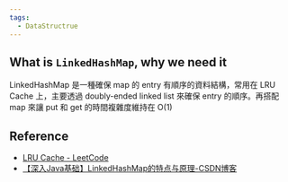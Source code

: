 ```yaml
---
tags:
  - DataStructrue
---
```


## What is `LinkedHashMap`, why we need it

LinkedHashMap 是一種確保 map 的 entry 有順序的資料結構，常用在 LRU Cache 上，主要透過 doubly-ended linked list 來確保 entry 的順序。再搭配 map 來讓 put 和 get 的時間複雜度維持在 O(1)

## Reference

- [LRU Cache - LeetCode](https://leetcode.com/problems/lru-cache/)
- [【深入Java基础】LinkedHashMap的特点与原理-CSDN博客](https://blog.csdn.net/wxgxgp/article/details/79248921)